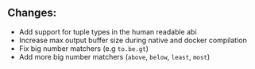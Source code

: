 ## Changes:
* Add support for tuple types in the human readable abi 
* Increase max output buffer size during native and docker compilation
* Fix big number matchers (e.g `to.be.gt`)
* Add more big number matchers (`above`, `below`, `least`, `most`)
